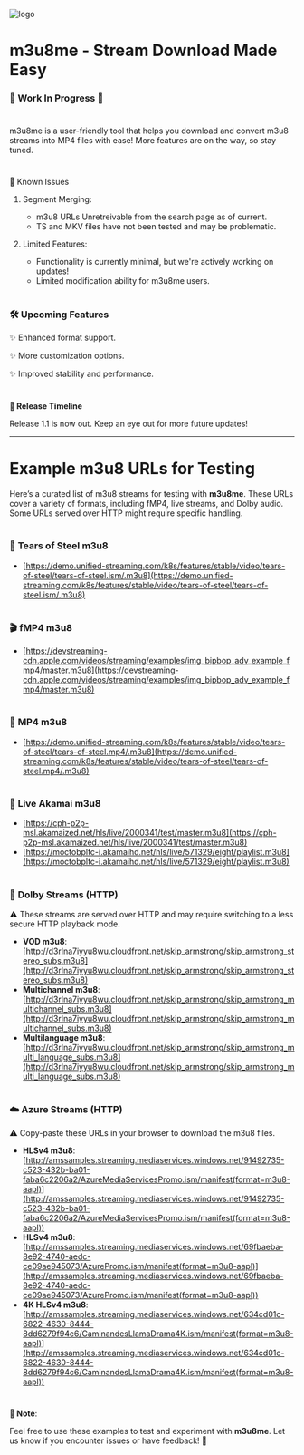 ![logo](https://github.com/user-attachments/assets/0be2b9aa-e000-4cca-95b8-35fe141a077c)


# m3u8me - Stream Download Made Easy
### 🚧 Work In Progress 🚧

#

m3u8me is a user-friendly tool that helps you download and convert m3u8 streams into MP4 files with ease! More features are on the way, so stay tuned.

#

🐛 Known Issues

1. Segment Merging:
   - m3u8 URLs Unretreivable from the search page as of current.
   - TS and MKV files have not been tested and may be problematic.

2. Limited Features:
   - Functionality is currently minimal, but we're actively working on updates!
   - Limited modification ability for m3u8me users.

#

### 🛠️ Upcoming Features

✨ Enhanced format support.

✨ More customization options.

✨ Improved stability and performance.

#

**🚀 Release Timeline**

Release 1.1 is now out. Keep an eye out for more future updates!

---

# **Example m3u8 URLs for Testing**  

Here’s a curated list of m3u8 streams for testing with **m3u8me**. These URLs cover a variety of formats, including fMP4, live streams, and Dolby audio. Some URLs served over HTTP might require specific handling.

#

### 🎥 **Tears of Steel m3u8**  
- [https://demo.unified-streaming.com/k8s/features/stable/video/tears-of-steel/tears-of-steel.ism/.m3u8](https://demo.unified-streaming.com/k8s/features/stable/video/tears-of-steel/tears-of-steel.ism/.m3u8)  

#

### 🎬 **fMP4 m3u8**  
- [https://devstreaming-cdn.apple.com/videos/streaming/examples/img_bipbop_adv_example_fmp4/master.m3u8](https://devstreaming-cdn.apple.com/videos/streaming/examples/img_bipbop_adv_example_fmp4/master.m3u8)  

#

### 📀 **MP4 m3u8**  
- [https://demo.unified-streaming.com/k8s/features/stable/video/tears-of-steel/tears-of-steel.mp4/.m3u8](https://demo.unified-streaming.com/k8s/features/stable/video/tears-of-steel/tears-of-steel.mp4/.m3u8)  

#

### 🔴 **Live Akamai m3u8**  
- [https://cph-p2p-msl.akamaized.net/hls/live/2000341/test/master.m3u8](https://cph-p2p-msl.akamaized.net/hls/live/2000341/test/master.m3u8)  
- [https://moctobpltc-i.akamaihd.net/hls/live/571329/eight/playlist.m3u8](https://moctobpltc-i.akamaihd.net/hls/live/571329/eight/playlist.m3u8)  

#

### 🎵 **Dolby Streams (HTTP)**  
⚠️ These streams are served over HTTP and may require switching to a less secure HTTP playback mode.  
- **VOD m3u8**:  
  [http://d3rlna7iyyu8wu.cloudfront.net/skip_armstrong/skip_armstrong_stereo_subs.m3u8](http://d3rlna7iyyu8wu.cloudfront.net/skip_armstrong/skip_armstrong_stereo_subs.m3u8)  
- **Multichannel m3u8**:  
  [http://d3rlna7iyyu8wu.cloudfront.net/skip_armstrong/skip_armstrong_multichannel_subs.m3u8](http://d3rlna7iyyu8wu.cloudfront.net/skip_armstrong/skip_armstrong_multichannel_subs.m3u8)  
- **Multilanguage m3u8**:  
  [http://d3rlna7iyyu8wu.cloudfront.net/skip_armstrong/skip_armstrong_multi_language_subs.m3u8](http://d3rlna7iyyu8wu.cloudfront.net/skip_armstrong/skip_armstrong_multi_language_subs.m3u8)  

#

### ☁️ **Azure Streams (HTTP)**  
⚠️ Copy-paste these URLs in your browser to download the m3u8 files.  
- **HLSv4 m3u8**:  
  [http://amssamples.streaming.mediaservices.windows.net/91492735-c523-432b-ba01-faba6c2206a2/AzureMediaServicesPromo.ism/manifest(format=m3u8-aapl)](http://amssamples.streaming.mediaservices.windows.net/91492735-c523-432b-ba01-faba6c2206a2/AzureMediaServicesPromo.ism/manifest(format=m3u8-aapl))  
- **HLSv4 m3u8**:  
  [http://amssamples.streaming.mediaservices.windows.net/69fbaeba-8e92-4740-aedc-ce09ae945073/AzurePromo.ism/manifest(format=m3u8-aapl)](http://amssamples.streaming.mediaservices.windows.net/69fbaeba-8e92-4740-aedc-ce09ae945073/AzurePromo.ism/manifest(format=m3u8-aapl))  
- **4K HLSv4 m3u8**:  
  [http://amssamples.streaming.mediaservices.windows.net/634cd01c-6822-4630-8444-8dd6279f94c6/CaminandesLlamaDrama4K.ism/manifest(format=m3u8-aapl)](http://amssamples.streaming.mediaservices.windows.net/634cd01c-6822-4630-8444-8dd6279f94c6/CaminandesLlamaDrama4K.ism/manifest(format=m3u8-aapl))  

#

**📌 Note**: 

Feel free to use these examples to test and experiment with **m3u8me**. Let us know if you encounter issues or have feedback! 🎉
